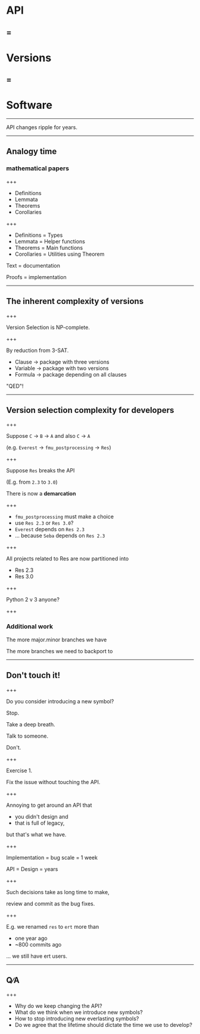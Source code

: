 # API
## =
# Versions
## =
# Software

---

API changes ripple for years.

---
## Analogy time
### mathematical papers

+++

* Definitions
* Lemmata
* Theorems
* Corollaries

+++

* Definitions = Types
* Lemmata = Helper functions
* Theorems = Main functions
* Corollaries = Utilities using Theorem

Text = documentation

Proofs = implementation

---

## The inherent complexity of versions

+++

Version Selection is NP-complete.

+++

By reduction from 3-SAT.

* Clause → package with three versions
* Variable → package with two versions
* Formula → package depending on all clauses

"QED"!

---

## Version selection complexity for developers

+++


Suppose `C` → `B` → `A` and also `C` → `A`

(e.g. `Everest` → `fmu_postprocessing` → `Res`)

+++

Suppose `Res` breaks the API

(E.g. from `2.3` to `3.0`)

There is now a **demarcation**

+++

* `fmu_postprocessing` must make a choice
 * use `Res 2.3` or `Res 3.0`?
* `Everest` depends on `Res 2.3`
* ... because `Seba` depends on `Res 2.3`

+++

All projects related to Res are now partitioned into

* Res 2.3
* Res 3.0

+++

Python 2 v 3 anyone?

+++

### Additional work

The more major.minor branches we have

The more branches we need to backport to



---

## Don't touch it!

+++

Do you consider introducing a new symbol?

Stop.

Take a deep breath.

Talk to someone.

Don't.

+++

Exercise 1.

Fix the issue without touching the API.

+++

Annoying to get around an API that

* you didn't design and
* that is full of legacy,

but that's what we have.

+++

Implementation = bug scale = 1 week

API = Design = years

+++

Such decisions take as long time to make,

review and commit as the bug fixes.

+++

E.g. we renamed `res` to `ert` more than

* one year ago
* ~800 commits ago

... we still have ert users.

---

## Q∕A

+++

* Why do we keep changing the API?
* What do we think when we introduce new symbols?
* How to stop introducing new everlasting symbols?
* Do we agree that the lifetime should dictate the time we use to develop?
